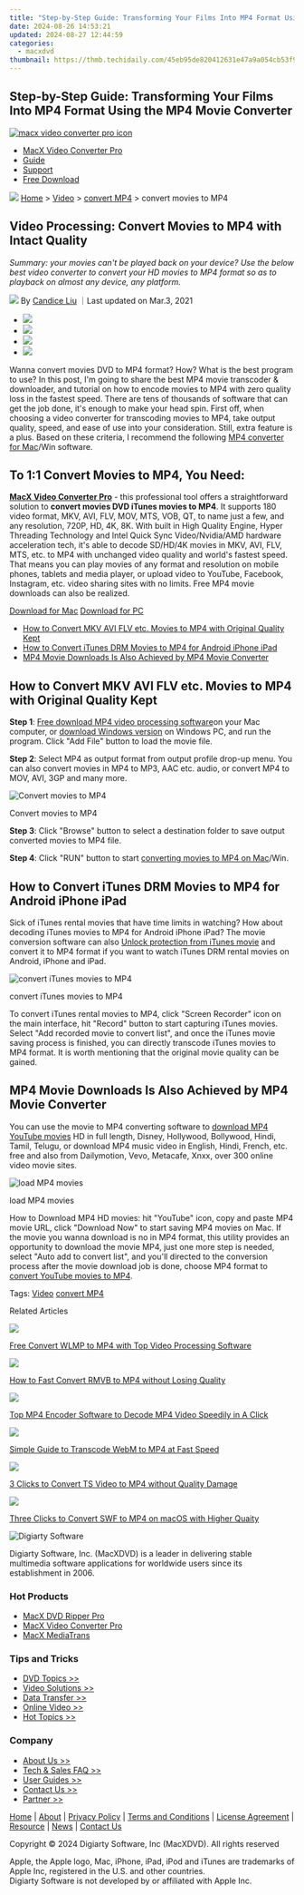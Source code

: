 ```yaml
---
title: "Step-by-Step Guide: Transforming Your Films Into MP4 Format Using the MP4 Movie Converter"
date: 2024-08-26 14:53:21
updated: 2024-08-27 12:44:59
categories:
  - macxdvd
thumbnail: https://thmb.techidaily.com/45eb95de820412631e47a9a054cb53f933466e540c5b1bab0a26ad2ba80fd1a7.jpg
---
```


## Step-by-Step Guide: Transforming Your Films Into MP4 Format Using the MP4 Movie Converter

[![macx video converter pro icon](https://www.macxdvd.com/mac-dvd-video-converter-how-to/../image-style/new-seo/icon11.png)](https://tools.techidaily.com/macxdvd/products/)

* [MacX Video Converter Pro](https://tools.techidaily.com/macxdvd/products/)
* [Guide](https://tools.techidaily.com/macxdvd/products/)
* [Support](https://tools.techidaily.com/macxdvd/products/)
* [Free Download](https://tools.techidaily.com/macxdvd/products/)



![](https://www.macxdvd.com/mac-dvd-video-converter-how-to/../image-style/new-seo/icon7.png) [Home](https://tools.techidaily.com/macxdvd/products/) \> [Video](https://tools.techidaily.com/macxdvd/products/) \> [convert MP4](https://tools.techidaily.com/macxdvd/products/) \> convert movies to MP4

## Video Processing: Convert Movies to MP4 with Intact Quality



_Summary: your movies can't be played back on your device? Use the below best video converter to convert your HD movies to MP4 format so as to playback on almost any device, any platform._

![](https://www.macxdvd.com/mac-dvd-video-converter-how-to/../image-style/new-seo/icon6.png) By [Candice Liu](https://tools.techidaily.com/macxdvd/products/) ｜Last updated on Mar.3, 2021

* [![](https://www.macxdvd.com/mac-dvd-video-converter-how-to/../image-style/new-seo/share-fa.jpg)](https://www.facebook.com/sharer/sharer.php?u=https://www.macxdvd.com/mac-dvd-video-converter-how-to/convert-movies-to-mp4.htm)
* [![](https://www.macxdvd.com/mac-dvd-video-converter-how-to/../image-style/new-seo/share-tw.jpg)](https://twitter.com/intent/tweet?url=https://www.macxdvd.com/mac-dvd-video-converter-how-to/convert-movies-to-mp4.htm)
* [![](https://www.macxdvd.com/mac-dvd-video-converter-how-to/../image-style/new-seo/share-email.jpg)](https://www.macxdvd.com/mac-dvd-video-converter-how-to/mailto:info@example.com?&subject=&body=https://www.macxdvd.com/mac-dvd-video-converter-how-to/convert-movies-to-mp4.htm)
* [![](https://www.macxdvd.com/mac-dvd-video-converter-how-to/../image-style/new-seo/share-in.jpg)](https://www.linkedin.com/shareArticle?mini=true&url=https://www.macxdvd.com/mac-dvd-video-converter-how-to/convert-movies-to-mp4.htm&title=&summary=https://www.macxdvd.com/mac-dvd-video-converter-how-to/convert-movies-to-mp4.htm&source=)

 Wanna convert movies DVD to MP4 format? How? What is the best program to use? In this post, I'm going to share the best MP4 movie transcoder & downloader, and tutorial on how to encode movies to MP4 with zero quality loss in the fastest speed. There are tens of thousands of software that can get the job done, it's enough to make your head spin. First off, when choosing a video converter for transcoding movies to MP4, take output quality, speed, and ease of use into your consideration. Still, extra feature is a plus. Based on these criteria, I recommend the following [MP4 converter for Mac](https://tools.techidaily.com/macxdvd/products/)/Win software. 

## To 1:1 Convert Movies to MP4, You Need:

[**MacX Video Converter Pro**](https://tools.techidaily.com/macxdvd/products/) \- this professional tool offers a straightforward solution to **convert movies DVD iTunes movies to MP4**. It supports 180 video format, MKV, AVI, FLV, MOV, MTS, VOB, QT, to name just a few, and any resolution, 720P, HD, 4K, 8K. With built in High Quality Engine, Hyper Threading Technology and Intel Quick Sync Video/Nvidia/AMD hardware acceleration tech, it's able to decode SD/HD/4K movies in MKV, AVI, FLV, MTS, etc. to MP4 with unchanged video quality and world's fastest speed. That means you can play movies of any format and resolution on mobile phones, tablets and media player, or upload video to YouTube, Facebook, Instagram, etc. video sharing sites with no limits. Free MP4 movie downloads can also be realized. 

[Download for Mac](https://tools.techidaily.com/macxdvd/products/) [Download for PC](https://tools.techidaily.com/macxdvd/products/) 

* [How to Convert MKV AVI FLV etc. Movies to MP4 with Original Quality Kept](https://tools.techidaily.com/macxdvd/products/)
* [How to Convert iTunes DRM Movies to MP4 for Android iPhone iPad](https://tools.techidaily.com/macxdvd/products/)
* [MP4 Movie Downloads Is Also Achieved by MP4 Movie Converter](https://tools.techidaily.com/macxdvd/products/)

## How to Convert MKV AVI FLV etc. Movies to MP4 with Original Quality Kept 

**Step 1**: [Free download MP4 video processing software](https://tools.techidaily.com/macxdvd/products/)on your Mac computer, or [download Windows version](https://tools.techidaily.com/macxdvd/products/) on Windows PC, and run the program. Click "Add File" button to load the movie file.

**Step 2**: Select MP4 as output format from output profile drop-up menu. You can also convert movies in MP4 to MP3, AAC etc. audio, or convert MP4 to MOV, AVI, 3GP and many more. 

![Convert movies to MP4](https://www.macxdvd.com/mac-dvd-video-converter-how-to/article-image/mp4player7.png) 

Convert movies to MP4

**Step 3**: Click "Browse" button to select a destination folder to save output converted movies to MP4 file. 

**Step 4**: Click "RUN" button to start [converting movies to MP4 on Mac](https://tools.techidaily.com/macxdvd/products/)/Win. 

## How to Convert iTunes DRM Movies to MP4 for Android iPhone iPad

Sick of iTunes rental movies that have time limits in watching? How about decoding iTunes movies to MP4 for Android iPhone iPad? The movie conversion software can also [Unlock protection from iTunes movie](https://tools.techidaily.com/macxdvd/products/) and convert it to MP4 format if you want to watch iTunes DRM rental movies on Android, iPhone and iPad. 

![convert iTunes movies to MP4](https://www.macxdvd.com/mac-dvd-video-converter-how-to/article-image/ll-vcp-070302.jpg) 

convert iTunes movies to MP4

To convert iTunes rental movies to MP4, click "Screen Recorder" icon on the main interface, hit "Record" button to start capturing iTunes movies. Select "Add recorded movie to convert list", and once the iTunes movie saving process is finished, you can directly transcode iTunes movies to MP4 format. It is worth mentioning that the original movie quality can be gained. 

## MP4 Movie Downloads Is Also Achieved by MP4 Movie Converter

You can use the movie to MP4 converting software to [download MP4 YouTube movies](https://tools.techidaily.com/macxdvd/products/) HD in full length, Disney, Hollywood, Bollywood, Hindi, Tamil, Telugu, or download MP4 music video in English, Hindi, French, etc. free and also from Dailymotion, Vevo, Metacafe, Xnxx, over 300 online video movie sites. 

![load MP4 movies](https://www.macxdvd.com/mac-dvd-video-converter-how-to/article-image/mvcp-download-star-wars-7.png) 

load MP4 movies

How to Download MP4 HD movies: hit "YouTube" icon, copy and paste MP4 movie URL, click "Download Now" to start saving MP4 movies on Mac. If the movie you wanna download is no in MP4 format, this utility provides an opportunity to download the movie MP4, just one more step is needed, select "Auto add to convert list", and you'll directed to the conversion process after the movie download job is done, choose MP4 format to [convert YouTube movies to MP4](https://tools.techidaily.com/macxdvd/products/). 

Tags: [Video](https://tools.techidaily.com/macxdvd/products/) [convert MP4](https://tools.techidaily.com/macxdvd/products/) 



Related Articles

![](https://www.macxdvd.com/mac-dvd-video-converter-how-to/../image-style/new-seo/pic7.jpg)

[Free Convert WLMP to MP4 with Top Video Processing Software](https://tools.techidaily.com/macxdvd/products/) 

![](https://www.macxdvd.com/mac-dvd-video-converter-how-to/../image-style/new-seo/pic6.jpg)

[How to Fast Convert RMVB to MP4 without Losing Quality](https://tools.techidaily.com/macxdvd/products/) 

![](https://www.macxdvd.com/mac-dvd-video-converter-how-to/../image-style/new-seo/pic5.jpg)

[Top MP4 Encoder Software to Decode MP4 Video Speedily in A Click](https://tools.techidaily.com/macxdvd/products/) 

![](https://www.macxdvd.com/mac-dvd-video-converter-how-to/../image-style/new-seo/pic4.jpg)

[Simple Guide to Transcode WebM to MP4 at Fast Speed](https://tools.techidaily.com/macxdvd/products/) 

![](https://www.macxdvd.com/mac-dvd-video-converter-how-to/../image-style/new-seo/pic3.jpg)

[3 Clicks to Convert TS Video to MP4 without Quality Damage](https://tools.techidaily.com/macxdvd/products/) 

![](https://www.macxdvd.com/mac-dvd-video-converter-how-to/../image-style/new-seo/pic2.jpg)

[Three Clicks to Convert SWF to MP4 on macOS with Higher Quaity](https://tools.techidaily.com/macxdvd/products/) 



![Digiarty Software](https://www.macxdvd.com/mac-dvd-video-converter-how-to/../icon/logo.png) 

Digiarty Software, Inc. (MacXDVD) is a leader in delivering stable multimedia software applications for worldwide users since its establishment in 2006.

### Hot Products

* [MacX DVD Ripper Pro](https://tools.techidaily.com/macxdvd/products/)
* [MacX Video Converter Pro](https://tools.techidaily.com/macxdvd/products/)
* [MacX MediaTrans](https://tools.techidaily.com/macxdvd/products/)

### Tips and Tricks

* [DVD Topics >>](https://tools.techidaily.com/macxdvd/products/)
* [Video Solutions >>](https://tools.techidaily.com/macxdvd/products/)
* [Data Transfer >>](https://tools.techidaily.com/macxdvd/products/)
* [Online Video >>](https://tools.techidaily.com/macxdvd/products/)
* [Hot Topics >>](https://tools.techidaily.com/macxdvd/products/)

### Company

* [About Us >>](https://tools.techidaily.com/macxdvd/products/)
* [Tech & Sales FAQ >>](https://tools.techidaily.com/macxdvd/products/)
* [User Guides >>](https://tools.techidaily.com/macxdvd/products/)
* [Contact Us >>](https://tools.techidaily.com/macxdvd/products/)
* [Partner >>](https://tools.techidaily.com/macxdvd/products/)



[Home](https://tools.techidaily.com/macxdvd/products/) | [About](https://tools.techidaily.com/macxdvd/products/) | [Privacy Policy](https://tools.techidaily.com/macxdvd/products/) | [Terms and Conditions](https://tools.techidaily.com/macxdvd/products/) | [License Agreement](https://tools.techidaily.com/macxdvd/products/) | [Resource](https://tools.techidaily.com/macxdvd/products/) | [News](https://tools.techidaily.com/macxdvd/products/) | [Contact Us](https://tools.techidaily.com/macxdvd/products/)

Copyright © 2024 Digiarty Software, Inc (MacXDVD). All rights reserved

Apple, the Apple logo, Mac, iPhone, iPad, iPod and iTunes are trademarks of Apple Inc, registered in the U.S. and other countries.  
Digiarty Software is not developed by or affiliated with Apple Inc.

<ins class="adsbygoogle"
     style="display:block"
     data-ad-format="autorelaxed"
     data-ad-client="ca-pub-7571918770474297"
     data-ad-slot="1223367746"></ins>



<ins class="adsbygoogle"
     style="display:block"
     data-ad-client="ca-pub-7571918770474297"
     data-ad-slot="8358498916"
     data-ad-format="auto"
     data-full-width-responsive="true"></ins>
